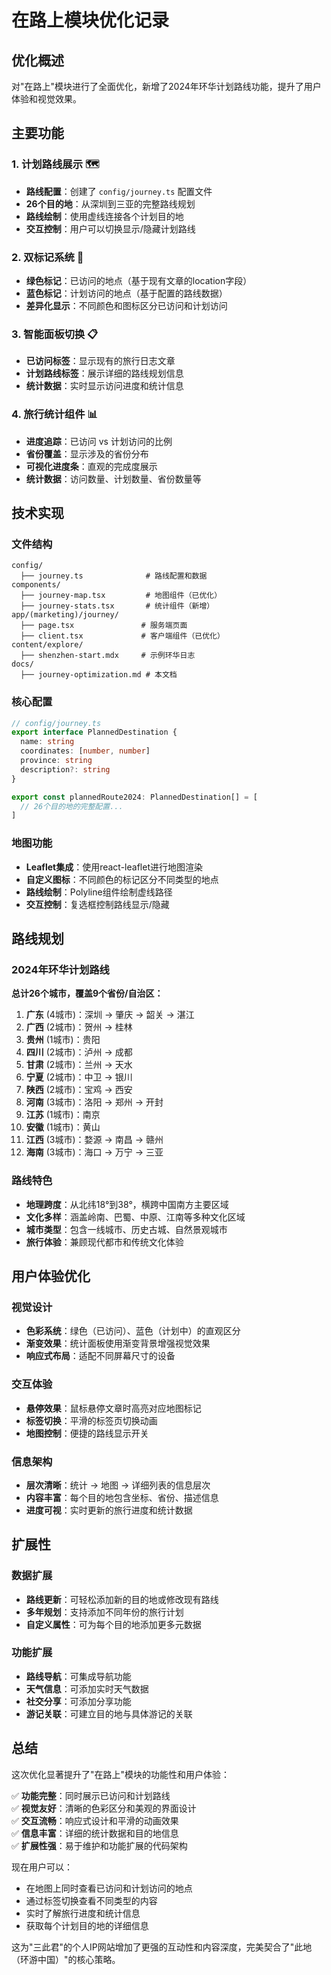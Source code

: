 # 在路上模块优化记录

## 优化概述

对"在路上"模块进行了全面优化，新增了2024年环华计划路线功能，提升了用户体验和视觉效果。

## 主要功能

### 1. 计划路线展示 🗺️

- **路线配置**：创建了 `config/journey.ts` 配置文件
- **26个目的地**：从深圳到三亚的完整路线规划
- **路线绘制**：使用虚线连接各个计划目的地
- **交互控制**：用户可以切换显示/隐藏计划路线

### 2. 双标记系统 📍

- **绿色标记**：已访问的地点（基于现有文章的location字段）
- **蓝色标记**：计划访问的地点（基于配置的路线数据）
- **差异化显示**：不同颜色和图标区分已访问和计划访问

### 3. 智能面板切换 📋

- **已访问标签**：显示现有的旅行日志文章
- **计划路线标签**：展示详细的路线规划信息
- **统计数据**：实时显示访问进度和统计信息

### 4. 旅行统计组件 📊

- **进度追踪**：已访问 vs 计划访问的比例
- **省份覆盖**：显示涉及的省份分布
- **可视化进度条**：直观的完成度展示
- **统计数据**：访问数量、计划数量、省份数量等

## 技术实现

### 文件结构

```
config/
  ├── journey.ts              # 路线配置和数据
components/
  ├── journey-map.tsx         # 地图组件（已优化）
  ├── journey-stats.tsx       # 统计组件（新增）
app/(marketing)/journey/
  ├── page.tsx               # 服务端页面
  ├── client.tsx             # 客户端组件（已优化）
content/explore/
  ├── shenzhen-start.mdx     # 示例环华日志
docs/
  ├── journey-optimization.md # 本文档
```

### 核心配置

```typescript
// config/journey.ts
export interface PlannedDestination {
  name: string
  coordinates: [number, number]
  province: string
  description?: string
}

export const plannedRoute2024: PlannedDestination[] = [
  // 26个目的地的完整配置...
]
```

### 地图功能

- **Leaflet集成**：使用react-leaflet进行地图渲染
- **自定义图标**：不同颜色的标记区分不同类型的地点
- **路线绘制**：Polyline组件绘制虚线路径
- **交互控制**：复选框控制路线显示/隐藏

## 路线规划

### 2024年环华计划路线

**总计26个城市，覆盖9个省份/自治区：**

1. **广东** (4城市)：深圳 → 肇庆 → 韶关 → 湛江
2. **广西** (2城市)：贺州 → 桂林  
3. **贵州** (1城市)：贵阳
4. **四川** (2城市)：泸州 → 成都
5. **甘肃** (2城市)：兰州 → 天水
6. **宁夏** (2城市)：中卫 → 银川
7. **陕西** (2城市)：宝鸡 → 西安
8. **河南** (3城市)：洛阳 → 郑州 → 开封
9. **江苏** (1城市)：南京
10. **安徽** (1城市)：黄山
11. **江西** (3城市)：婺源 → 南昌 → 赣州
12. **海南** (3城市)：海口 → 万宁 → 三亚

### 路线特色

- **地理跨度**：从北纬18°到38°，横跨中国南方主要区域
- **文化多样**：涵盖岭南、巴蜀、中原、江南等多种文化区域
- **城市类型**：包含一线城市、历史古城、自然景观城市
- **旅行体验**：兼顾现代都市和传统文化体验

## 用户体验优化

### 视觉设计

- **色彩系统**：绿色（已访问）、蓝色（计划中）的直观区分
- **渐变效果**：统计面板使用渐变背景增强视觉效果
- **响应式布局**：适配不同屏幕尺寸的设备

### 交互体验

- **悬停效果**：鼠标悬停文章时高亮对应地图标记
- **标签切换**：平滑的标签页切换动画
- **地图控制**：便捷的路线显示开关

### 信息架构

- **层次清晰**：统计 → 地图 → 详细列表的信息层次
- **内容丰富**：每个目的地包含坐标、省份、描述信息
- **进度可视**：实时更新的旅行进度和统计数据

## 扩展性

### 数据扩展

- **路线更新**：可轻松添加新的目的地或修改现有路线
- **多年规划**：支持添加不同年份的旅行计划
- **自定义属性**：可为每个目的地添加更多元数据

### 功能扩展

- **路线导航**：可集成导航功能
- **天气信息**：可添加实时天气数据
- **社交分享**：可添加分享功能
- **游记关联**：可建立目的地与具体游记的关联

## 总结

这次优化显著提升了"在路上"模块的功能性和用户体验：

✅ **功能完整**：同时展示已访问和计划路线  
✅ **视觉友好**：清晰的色彩区分和美观的界面设计  
✅ **交互流畅**：响应式设计和平滑的动画效果  
✅ **信息丰富**：详细的统计数据和目的地信息  
✅ **扩展性强**：易于维护和功能扩展的代码架构  

现在用户可以：
- 在地图上同时查看已访问和计划访问的地点
- 通过标签切换查看不同类型的内容
- 实时了解旅行进度和统计信息
- 获取每个计划目的地的详细信息

这为"三此君"的个人IP网站增加了更强的互动性和内容深度，完美契合了"此地（环游中国）"的核心策略。 